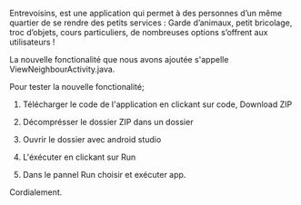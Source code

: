 Entrevoisins, est une application qui permet à des personnes d’un même quartier 
de se rendre des petits services : 
Garde d’animaux, petit bricolage, troc d’objets, cours particuliers, 
de nombreuses options s’offrent aux utilisateurs !

La nouvelle fonctionalité que nous avons ajoutée 
s'appelle ViewNeighbourActivity.java. 

Pour tester la nouvelle fonctionalité;

1) Télécharger le code de l'application 
en clickant sur code, Download ZIP

2) Décomprésser le dossier ZIP dans un dossier

3) Ouvrir le dossier avec android studio

4) L'éxécuter en clickant sur Run

5) Dans le pannel Run choisir et exécuter app.

Cordialement.
